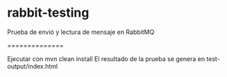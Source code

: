 rabbit-testing
==============

Prueba de envió y lectura de mensaje en RabbitMQ

==============

Ejecutar con mvn clean install
El resultado de la prueba se genera en test-output/index.html
